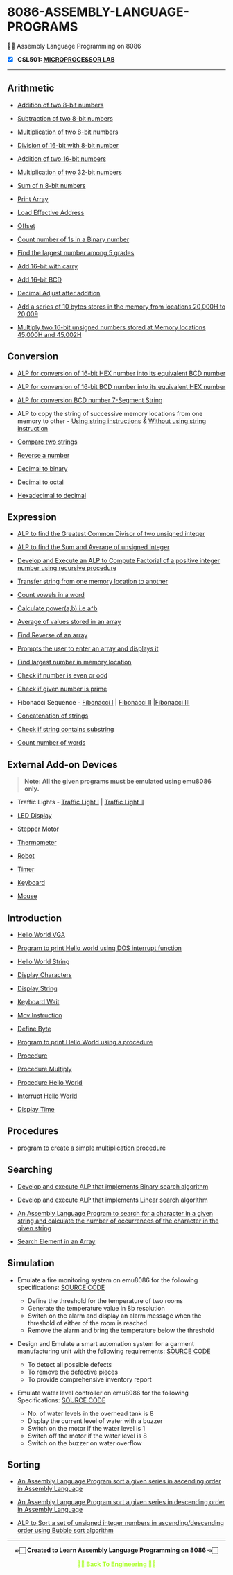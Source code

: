 # 8086-ASSEMBLY-LANGUAGE-PROGRAMS

 👍🏻 Assembly Language Programming on 8086
 
  - [X] **CSL501: [MICROPROCESSOR LAB](https://github.com/Amey-Thakur/MICROPROCESSOR-AND-MICROPROCESSOR-LAB)**

---

## Arithmetic

 - [Addition of two 8-bit numbers](https://github.com/Amey-Thakur/8086-ASSEMBLY-LANGUAGE-PROGRAMS/blob/main/Arithmetic/add_8b_2.asm)
 
 - [Subtraction of two 8-bit numbers](https://github.com/Amey-Thakur/8086-ASSEMBLY-LANGUAGE-PROGRAMS/blob/main/Arithmetic/sub_8b.asm)
 
 - [Multiplication of two 8-bit numbers](https://github.com/Amey-Thakur/8086-ASSEMBLY-LANGUAGE-PROGRAMS/blob/main/Arithmetic/multiply_8b.asm)
 
 - [Division of 16-bit with 8-bit number](https://github.com/Amey-Thakur/8086-ASSEMBLY-LANGUAGE-PROGRAMS/blob/main/Arithmetic/divide_16b_by_8b.asm)
 
 - [Addition of two 16-bit numbers](https://github.com/Amey-Thakur/8086-ASSEMBLY-LANGUAGE-PROGRAMS/blob/main/Arithmetic/add_8b_16b.asm)
 
 - [Multiplication of two 32-bit numbers](https://github.com/Amey-Thakur/8086-ASSEMBLY-LANGUAGE-PROGRAMS/blob/main/Arithmetic/multiply_2_32b.asm)
 
 - [Sum of n 8-bit numbers](https://github.com/Amey-Thakur/8086-ASSEMBLY-LANGUAGE-PROGRAMS/blob/main/Arithmetic/Sum_of_n_8b.asm)
 
 - [Print Array](https://github.com/Amey-Thakur/8086-ASSEMBLY-LANGUAGE-PROGRAMS/blob/main/Arithmetic/print_array.asm)
 
 - [Load Effective Address](https://github.com/Amey-Thakur/8086-ASSEMBLY-LANGUAGE-PROGRAMS/blob/main/Arithmetic/lea.asm)
 
 - [Offset](https://github.com/Amey-Thakur/8086-ASSEMBLY-LANGUAGE-PROGRAMS/blob/main/Arithmetic/offset.asm)
 
 - [Count number of 1s in a Binary number](https://github.com/Amey-Thakur/8086-ASSEMBLY-LANGUAGE-PROGRAMS/blob/main/Arithmetic/count_1s.asm)
 
 - [Find the largest number among 5 grades](https://github.com/Amey-Thakur/8086-ASSEMBLY-LANGUAGE-PROGRAMS/blob/main/Arithmetic/find_largest.asm)
 
 - [Add 16-bit with carry](https://github.com/Amey-Thakur/8086-ASSEMBLY-LANGUAGE-PROGRAMS/blob/main/Arithmetic/add_16b_carry.asm)
 
 - [Add 16-bit BCD](https://github.com/Amey-Thakur/8086-ASSEMBLY-LANGUAGE-PROGRAMS/blob/main/Arithmetic/add_16b_bcd.asm)
 
 - [Decimal Adjust after addition](https://github.com/Amey-Thakur/8086-ASSEMBLY-LANGUAGE-PROGRAMS/blob/main/Arithmetic/daa.asm)
 
 - [Add a series of 10 bytes stores in the memory from locations 20,000H to 20,009](https://github.com/Amey-Thakur/8086-ASSEMBLY-LANGUAGE-PROGRAMS/blob/main/Arithmetic/add_in_memory.asm)
 
 - [Multiply two 16-bit unsigned numbers stored at Memory locations 45,000H and 45,002H](https://github.com/Amey-Thakur/8086-ASSEMBLY-LANGUAGE-PROGRAMS/blob/main/Arithmetic/multiply_in_memory.asm)


## Conversion

 - [ALP for conversion of 16-bit HEX number into its equivalent BCD number](https://github.com/Amey-Thakur/8086-ASSEMBLY-LANGUAGE-PROGRAMS/blob/main/Conversion/hex_bcd.asm)
 
 - [ALP for conversion of 16-bit BCD number into its equivalent HEX number](https://github.com/Amey-Thakur/8086-ASSEMBLY-LANGUAGE-PROGRAMS/blob/main/Conversion/bcd_hex.asm)
 
 - [ALP for conversion BCD number 7-Segment String](https://github.com/Amey-Thakur/8086-ASSEMBLY-LANGUAGE-PROGRAMS/blob/main/Conversion/seven_segment.asm)
 
 - ALP to copy the string of successive memory locations from one memory to other - [Using string instructions](https://github.com/Amey-Thakur/8086-ASSEMBLY-LANGUAGE-PROGRAMS/blob/main/Conversion/copy_string_instruction.asm) & [Without using string instruction](https://github.com/Amey-Thakur/8086-ASSEMBLY-LANGUAGE-PROGRAMS/blob/main/Conversion/copy_without_string_instruction.asm)
 
 - [Compare two strings](https://github.com/Amey-Thakur/8086-ASSEMBLY-LANGUAGE-PROGRAMS/blob/main/Conversion/compare_strings.asm)
 
 - [Reverse a number](https://github.com/Amey-Thakur/8086-ASSEMBLY-LANGUAGE-PROGRAMS/blob/main/Conversion/reverse_number.asm)
 
 - [Decimal to binary](https://github.com/Amey-Thakur/8086-ASSEMBLY-LANGUAGE-PROGRAMS/blob/main/Conversion/decimal_to_binary.asm)
 
 - [Decimal to octal](https://github.com/Amey-Thakur/8086-ASSEMBLY-LANGUAGE-PROGRAMS/blob/main/Conversion/decimal_to_octal.asm)
 
 - [Hexadecimal to decimal](https://github.com/Amey-Thakur/8086-ASSEMBLY-LANGUAGE-PROGRAMS/blob/main/Conversion/hex_to_decimal.asm)
 

## Expression

 - [ALP to find the Greatest Common Divisor of two unsigned integer](https://github.com/Amey-Thakur/8086-ASSEMBLY-LANGUAGE-PROGRAMS/blob/main/Expression/gcd_two.asm)
 
 - [ALP to find the Sum and Average of unsigned integer](https://github.com/Amey-Thakur/8086-ASSEMBLY-LANGUAGE-PROGRAMS/blob/main/Expression/sum_average_unsigned.asm)
 
 - [Develop and Execute an ALP to Compute Factorial of a positive integer number using recursive procedure](https://github.com/Amey-Thakur/8086-ASSEMBLY-LANGUAGE-PROGRAMS/blob/main/Expression/fact.asm)
 
 - [Transfer string from one memory location to another](https://github.com/Amey-Thakur/8086-ASSEMBLY-LANGUAGE-PROGRAMS/blob/main/Expression/copy_string_memory_location.asm)
 
 - [Count vowels in a word](https://github.com/Amey-Thakur/8086-ASSEMBLY-LANGUAGE-PROGRAMS/blob/main/Expression/count_vowels.asm)
 
 - [Calculate power(a,b) i.e a^b](https://github.com/Amey-Thakur/8086-ASSEMBLY-LANGUAGE-PROGRAMS/blob/main/Expression/power.asm)
 
 - [Average of values stored in an array](https://github.com/Amey-Thakur/8086-ASSEMBLY-LANGUAGE-PROGRAMS/blob/main/Expression/average_sum_array.asm)
 
 - [Find Reverse of an array](https://github.com/Amey-Thakur/8086-ASSEMBLY-LANGUAGE-PROGRAMS/blob/main/Expression/reverse_array.asm)
 
 - [Prompts the user to enter an array and displays it](https://github.com/Amey-Thakur/8086-ASSEMBLY-LANGUAGE-PROGRAMS/blob/main/Expression/prompt_user_array%2Bdisplay.asm)
 
 - [Find largest number in memory location](https://github.com/Amey-Thakur/8086-ASSEMBLY-LANGUAGE-PROGRAMS/blob/main/Expression/finding_largest_number_memory.asm)
 
 - [Check if number is even or odd](https://github.com/Amey-Thakur/8086-ASSEMBLY-LANGUAGE-PROGRAMS/blob/main/Expression/check_number_even_odd.asm)
 
 - [Check if given number is prime](https://github.com/Amey-Thakur/8086-ASSEMBLY-LANGUAGE-PROGRAMS/blob/main/Expression/given_number_prime.asm)
 
 - Fibonacci Sequence - [Fibonacci I](https://github.com/Amey-Thakur/8086-ASSEMBLY-LANGUAGE-PROGRAMS/blob/main/Expression/fibonacci.asm) | [Fibonacci II](https://github.com/Amey-Thakur/8086-ASSEMBLY-LANGUAGE-PROGRAMS/blob/main/Expression/fibonacci2.asm) |[Fibonacci III](https://github.com/Amey-Thakur/8086-ASSEMBLY-LANGUAGE-PROGRAMS/blob/main/Expression/fibonacci3.asm) 
 
 - [Concatenation of strings](https://github.com/Amey-Thakur/8086-ASSEMBLY-LANGUAGE-PROGRAMS/blob/main/Expression/concatenation_string.asm)
 
 - [Check if string contains substring](https://github.com/Amey-Thakur/8086-ASSEMBLY-LANGUAGE-PROGRAMS/blob/main/Expression/substring_in_string.asm)
 
 - [Count number of words](https://github.com/Amey-Thakur/8086-ASSEMBLY-LANGUAGE-PROGRAMS/blob/main/Expression/count_words.asm)
 

## External Add-on Devices
 
 >**Note: All the given programs must be emulated using emu8086 only.**
  
 - Traffic Lights - [Traffic Light I](https://github.com/Amey-Thakur/8086-ASSEMBLY-LANGUAGE-PROGRAMS/blob/main/External%20Devices/traffic_lights.asm) | [Traffic Light II](https://github.com/Amey-Thakur/8086-ASSEMBLY-LANGUAGE-PROGRAMS/blob/main/External%20Devices/traffic_lights2.asm)
 
 - [LED Display](https://github.com/Amey-Thakur/8086-ASSEMBLY-LANGUAGE-PROGRAMS/blob/main/External%20Devices/LED_display_test.asm)
 
 - [Stepper Motor](https://github.com/Amey-Thakur/8086-ASSEMBLY-LANGUAGE-PROGRAMS/blob/main/External%20Devices/stepper_motor.asm)
 
 - [Thermometer](https://github.com/Amey-Thakur/8086-ASSEMBLY-LANGUAGE-PROGRAMS/blob/main/External%20Devices/thermometer.asm)
 
 - [Robot](https://github.com/Amey-Thakur/8086-ASSEMBLY-LANGUAGE-PROGRAMS/blob/main/External%20Devices/robot.asm)
 
 - [Timer](https://github.com/Amey-Thakur/8086-ASSEMBLY-LANGUAGE-PROGRAMS/blob/main/External%20Devices/timer.asm)
 
 - [Keyboard](https://github.com/Amey-Thakur/8086-ASSEMBLY-LANGUAGE-PROGRAMS/blob/main/External%20Devices/keyboard.asm)
 
 - [Mouse](https://github.com/Amey-Thakur/8086-ASSEMBLY-LANGUAGE-PROGRAMS/blob/main/External%20Devices/mouse.asm)


## Introduction

 - [Hello World VGA](https://github.com/Amey-Thakur/8086-ASSEMBLY-LANGUAGE-PROGRAMS/blob/main/Introduction/1_hello_world_VGA.asm)
 
 - [Program to print Hello world using DOS interrupt function](https://github.com/Amey-Thakur/8086-ASSEMBLY-LANGUAGE-PROGRAMS/blob/main/Introduction/2_hello_world_dos.asm)
 
 - [Hello World String](https://github.com/Amey-Thakur/8086-ASSEMBLY-LANGUAGE-PROGRAMS/blob/main/Introduction/3_hello_world_string.asm)
 
 - [Display Characters](https://github.com/Amey-Thakur/8086-ASSEMBLY-LANGUAGE-PROGRAMS/blob/main/Introduction/4_display_characters.asm)
 
 - [Display String](https://github.com/Amey-Thakur/8086-ASSEMBLY-LANGUAGE-PROGRAMS/blob/main/Introduction/5_display_string.asm)
 
 - [Keyboard Wait](https://github.com/Amey-Thakur/8086-ASSEMBLY-LANGUAGE-PROGRAMS/blob/main/Introduction/6_keyboard_wait.asm)
 
 - [Mov Instruction](https://github.com/Amey-Thakur/8086-ASSEMBLY-LANGUAGE-PROGRAMS/blob/main/Introduction/7_mov_instruction.asm)
 
 - [Define Byte](https://github.com/Amey-Thakur/8086-ASSEMBLY-LANGUAGE-PROGRAMS/blob/main/Introduction/8_define_byte.asm)
 
 - [Program to print Hello World using a procedure](https://github.com/Amey-Thakur/8086-ASSEMBLY-LANGUAGE-PROGRAMS/blob/main/Introduction/9_hello_world_proc.asm)
 
 - [Procedure](https://github.com/Amey-Thakur/8086-ASSEMBLY-LANGUAGE-PROGRAMS/blob/main/Introduction/10_proc.asm)
 
 - [Procedure Multiply](https://github.com/Amey-Thakur/8086-ASSEMBLY-LANGUAGE-PROGRAMS/blob/main/Introduction/11_proc_multiply.asm)
 
 - [Procedure Hello World](https://github.com/Amey-Thakur/8086-ASSEMBLY-LANGUAGE-PROGRAMS/blob/main/Introduction/12_proc_hello_world.asm)
 
 - [Interrupt Hello World](https://github.com/Amey-Thakur/8086-ASSEMBLY-LANGUAGE-PROGRAMS/blob/main/Introduction/13_interrupt_hello_world.asm)
 
 - [Display Time](https://github.com/Amey-Thakur/8086-ASSEMBLY-LANGUAGE-PROGRAMS/blob/main/Introduction/14_display_time.asm)
 
 
## Procedures
 
  - [program to create a simple multiplication procedure](https://github.com/Amey-Thakur/8086-ASSEMBLY-LANGUAGE-PROGRAMS/blob/main/Procedures/myfirstproc.asm)


## Searching

 - [Develop and execute ALP that implements Binary search algorithm](https://github.com/Amey-Thakur/8086-ASSEMBLY-LANGUAGE-PROGRAMS/blob/main/Searching/binary_search.asm)
 
 - [Develop and execute ALP that implements Linear search algorithm](https://github.com/Amey-Thakur/8086-ASSEMBLY-LANGUAGE-PROGRAMS/blob/main/Searching/linear_search.asm)
 
 - [An Assembly Language Program to search for a character in a given string and calculate the number of occurrences of the character in the given string](https://github.com/Amey-Thakur/8086-ASSEMBLY-LANGUAGE-PROGRAMS/blob/main/Searching/occurences_character_count.asm)
 
 - [Search Element in an Array](https://github.com/Amey-Thakur/8086-ASSEMBLY-LANGUAGE-PROGRAMS/blob/main/Searching/search_element_array.asm)


## Simulation

 - Emulate a fire monitoring system on emu8086 for the following specifications: [SOURCE CODE](https://github.com/Amey-Thakur/8086-ASSEMBLY-LANGUAGE-PROGRAMS/blob/main/Simulation/fire_monitoring_system.asm)
    * Define the threshold for the temperature of two rooms
    * Generate the temperature value in 8b resolution
    * Switch on the alarm and display an alarm message when the threshold of either of the room is reached
    * Remove the alarm and bring the temperature below the threshold
 
 - Design and Emulate a smart automation system for a garment manufacturing unit with the following requirements: [SOURCE CODE](https://github.com/Amey-Thakur/8086-ASSEMBLY-LANGUAGE-PROGRAMS/blob/main/Simulation/garment_defect.asm)    
    * To detect all possible defects
    * To remove the defective pieces
    * To provide comprehensive inventory report
 
 - Emulate water level controller on emu8086 for the following Specifications: [SOURCE CODE](https://github.com/Amey-Thakur/8086-ASSEMBLY-LANGUAGE-PROGRAMS/blob/main/Simulation/water_level_controller.asm)
    * No. of water levels in the overhead tank is 8
    * Display the current level of water with a buzzer
    * Switch on the motor if the water level is 1
    * Switch off the motor if the water level is 8
    * Switch on the buzzer on water overflow


## Sorting

 - [An Assembly Language Program sort a given series in ascending order in Assembly Language](https://github.com/Amey-Thakur/8086-ASSEMBLY-LANGUAGE-PROGRAMS/blob/main/Sorting/array_ascending.asm)
 
 - [An Assembly Language Program sort a given series in descending order in Assembly Language](https://github.com/Amey-Thakur/8086-ASSEMBLY-LANGUAGE-PROGRAMS/blob/main/Sorting/array_descending.asm)
 
 - [ALP to Sort a set of unsigned integer numbers in ascending/descending order using Bubble sort algorithm](https://github.com/Amey-Thakur/8086-ASSEMBLY-LANGUAGE-PROGRAMS/blob/main/Sorting/bubble_sort.asm)

---

<p align="center"> <b> 👉🏻 Created to Learn Assembly Language Programming on 8086 👈🏻 <b> </p>
 
<p align="center"><a href='https://github.com/Amey-Thakur/ENGINEERING', style='color: greenyellow;'> ✌🏻 Back To Engineering ✌🏻</p>
